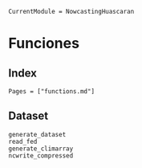 ```@meta
CurrentModule = NowcastingHuascaran
```

# Funciones

## Index
```@index
Pages = ["functions.md"]
```
## Dataset
```@docs
generate_dataset
read_fed
generate_climarray
ncwrite_compressed
```
